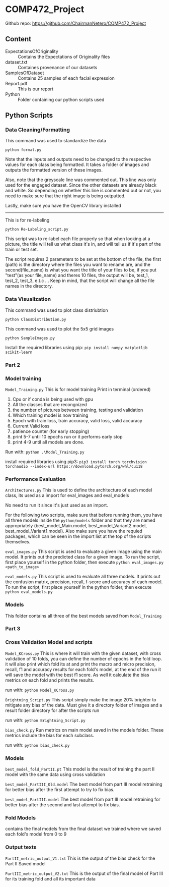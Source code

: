 # COMP472_Project

Github repo: https://github.com/ChairmanNetero/COMP472_Project

## Content
<dl>
  <dt>ExpectationsOfOriginality</dt>
  <dd>Contains the Expectations of Originality files</dd>
  <dt>dataset.txt</dt>
  <dd>Containes provenance of our datasets</dd>
  <dt>SamplesOfDataset</dt>
  <dd>Contains 25 samples of each facial expression</dd>
  <dt>Report.pdf</dt>
  <dd>This is our report</dd>
  <dt>Python</dt>
  <dd>Folder containing our python scripts used</dd>
</dl>

## Python Scripts
### Data Cleaning/Formatting

This command was used to standardize the data

`python format.py`

Note that the inputs and outputs need to be changed to the respective values for each class being formatted. It takes a folder of images and outputs the formatted version of these images.

Also, note that the greyscale line was commented out. This line was only used for the engaged dataset. Since the other datasets are already black and white. So depending on whether this line is commented out or not, you need to make sure that the right image is being outputted.

Lastly, make sure you have the OpenCV library installed

---

This is for re-labeling

`python Re-Labeling_script.py`

This script was to re-label each file properly so that when looking at a picture, the title will tell us what class it's in, and will tell us if it's part of the train or test set.

The script requires 2 parameters to be set at the bottom of the file, the first (path) is the directory where the files you want to rename are, and the second(file_name) is what you want the title of your files 
to be, if you put "test"(as your file_name) and theres 10 files, the output will be, test_1, test_2, test_3, e.t.c ...
Keep in mind, that the script will change all the file names in the directory. 



### Data Visualization
This command was used to plot class distriubtion

`python ClassDistribution.py`

This command was used to plot the 5x5 grid images

`python SampleImages.py`

Install the required libraries using pip:
`pip install numpy matplotlib scikit-learn`


### Part 2 

### Model training 

`Model_Training.py`
This is for model training 
Print in terminal (ordered)
1. Cpu or if conda is being used with gpu
2. All the classes that are recongnized
3. the number of pictures between training, testing and validation
4. Which training model is now training
5. Epoch with train loss, train accuracy, valid loss, valid accuracy
6. Current Valid loss
7. patience counter (for early stopping)
8. print 5-7 until 10 epochs run or it performs early stop
9. print 4-9 until all models are done.

Run with:
`python .\Model_Training.py`

install required libraries using pip3:
`pip3 install torch torchvision torchaudio --index-url https://download.pytorch.org/whl/cu118`

### Performance Evaluation 

`Architectures.py` 
This is used to define the architecture of each model class, its used as a import for eval_images and eval_models

No need to run it since it's just used as an import. 


For the following two scripts, make sure that before running them, you have all three models inside the `python/models` folder and that they are named appropriately (best_model_Main.model, best_model_Variant2.model, best_model_Variant1.model). Also make sure you have the requied packages, which can be seen in the import list at the top of the scripts themselves.

`eval_images.py`
This script is used to evaluate a given image using the main model. It prints out the predicted class for a given image. To run the script, first place yourself in the python folder, then execute `python eval_images.py <path_to_image>`

`eval_models.py`
This script is used to evaluate all three models. It prints out the confusion matrix, precision, recall, f-score and accuracy of each model. To run the script, first place yourself in the python folder, then execute `python eval_models.py`

### Models  
This folder contains all three of the best models saved from `Model_Training`


### Part 3

### Cross Validation Model and scripts

`Model_KCross.py`
This is where it will train with the given dataset, with cross validation of 10 folds, you can define the number of epochs in the fold loop.
it will also print which fold its at and print the macro and micro precision, recall, f1 and accuracy results for each fold's model, at the 
end of the run it will save the model with the best f1 score. As well it calculate the bias metrics on each fold and prints the results. 

run with:
`python Model_KCross.py`

`Brightning_Script.py`
This script simply make the image 20% brighter to mitigate any bias of the data. Must give it a directory folder of images and a result folder directory for after the scripts run 

run with:
`python Brightning_Script.py`

`bias_check.py`
Run metrics on main model saved in the models folder. These metrics include the bias for each subclass.

run with:
`python bias_check.py`

### Models
`best_model_fold_PartII.pt`
This model is the result of training the part II model with the same data using cross validation

`best_model_PartIII_Old.model`
The best model from part III model retraining for better bias after the first attempt to try to fix bias.

`best_model_PartIII.model`
The best model from part III model retraining for better bias after the second and last attempt to fix bias.

### Fold Models 
contains the final models from the final dataset we trained where we saved each fold's model from 0 to 9

### Output texts

`PartII_metric_output_V1.txt`
This is the output of the bias check for the Part II Saved model

`PartIII_metric_output_V2.txt`
This is the output of the final model of Part III for its training fold and all its important data 
